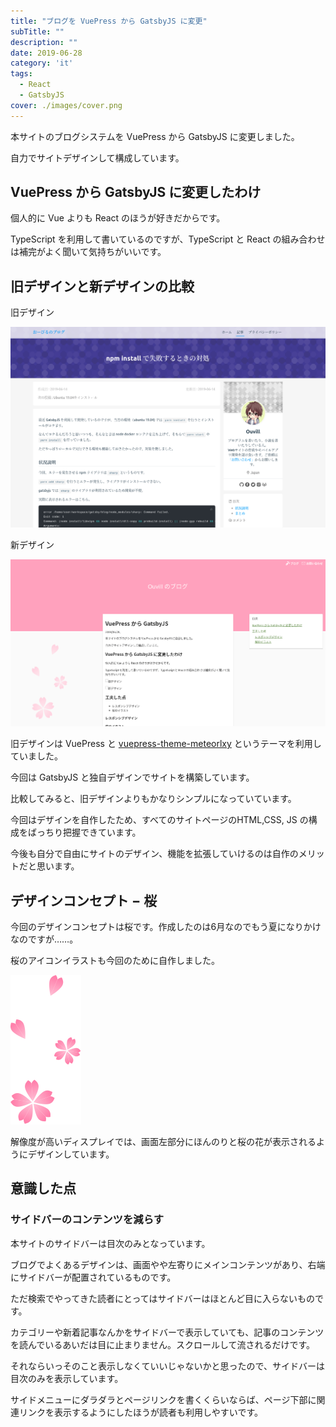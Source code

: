 ```yaml
---
title: "ブログを VuePress から GatsbyJS に変更"
subTitle: ""
description: ""
date: 2019-06-28
category: 'it'
tags:
  - React
  - GatsbyJS
cover: ./images/cover.png
---
```


本サイトのブログシステムを VuePress から GatsbyJS に変更しました。

自力でサイトデザインして構成しています。

## VuePress から GatsbyJS に変更したわけ

個人的に Vue よりも React のほうが好きだからです。

TypeScript を利用して書いているのですが、TypeScript と React の組み合わせは補完がよく聞いて気持ちがいいです。

## 旧デザインと新デザインの比較

旧デザイン

![旧デザイン](./images/old.png)

新デザイン

![新デザイン](./images/new.png)

旧デザインは VuePress と [vuepress-theme-meteorlxy](https://github.com/meteorlxy/vuepress-theme-meteorlxy) というテーマを利用していました。

今回は GatsbyJS と独自デザインでサイトを構築しています。

比較してみると、旧デザインよりもかなりシンプルになっていています。

今回はデザインを自作したため、すべてのサイトページのHTML,CSS, JS の構成をばっちり把握できています。

今後も自分で自由にサイトのデザイン、機能を拡張していけるのは自作のメリットだと思います。

## デザインコンセプト − 桜

今回のデザインコンセプトは桜です。作成したのは6月なのでもう夏になりかけなのですが……。

桜のアイコンイラストも今回のために自作しました。

![](./images/cherry-blossom-large.svg)

解像度が高いディスプレイでは、画面左部分にほんのりと桜の花が表示されるようにデザインしています。

## 意識した点

### サイドバーのコンテンツを減らす

本サイトのサイドバーは目次のみとなっています。

ブログでよくあるデザインは、画面やや左寄りにメインコンテンツがあり、右端にサイドバーが配置されているものです。

ただ検索でやってきた読者にとってはサイドバーはほとんど目に入らないものです。

カテゴリーや新着記事なんかをサイドバーで表示していても、記事のコンテンツを読んでいるあいだは目に止まりません。スクロールして流されるだけです。

それならいっそのこと表示しなくていいじゃないかと思ったので、サイドバーは目次のみを表示しています。

サイドメニューにダラダラとページリンクを書くくらいならば、ページ下部に関連リンクを表示するようにしたほうが読者も利用しやすいです。
